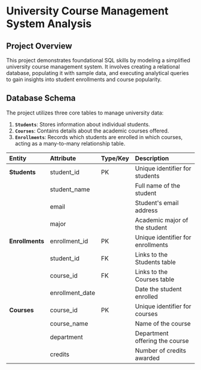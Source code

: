 # University Course Management System Analysis

## Project Overview
This project demonstrates foundational SQL skills by modeling a simplified university course management system. 
It involves creating a relational database, populating it with sample data, and executing analytical queries to gain insights into student enrollments and course popularity.

## Database Schema
The project utilizes three core tables to manage university data:
1.  **`Students`**: Stores information about individual students.
2.  **`Courses`**: Contains details about the academic courses offered.
3.  **`Enrollments`**: Records which students are enrolled in which courses, acting as a many-to-many relationship table.

| Entity        | Attribute          | Type/Key      | Description                     |
| :------------ | :----------------- | :------------ | :------------------------------ |
| **Students** | student_id         | PK            | Unique identifier for students  |
|               | student_name       |               | Full name of the student        |
|               | email              |               | Student's email address         |
|               | major              |               | Academic major of the student   |
| **Enrollments** | enrollment_id      | PK            | Unique identifier for enrollments |
|               | student_id         | FK            | Links to the Students table     |
|               | course_id          | FK            | Links to the Courses table      |
|               | enrollment_date    |               | Date the student enrolled       |
| **Courses** | course_id          | PK            | Unique identifier for courses   |
|               | course_name        |               | Name of the course              |
|               | department         |               | Department offering the course  |
|               | credits            |               | Number of credits awarded       |

